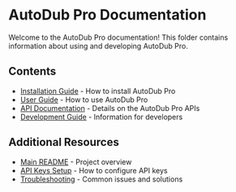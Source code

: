 # AutoDub Pro Documentation

Welcome to the AutoDub Pro documentation! This folder contains information about using and developing AutoDub Pro.

## Contents

- [Installation Guide](installation.md) - How to install AutoDub Pro
- [User Guide](user-guide.md) - How to use AutoDub Pro
- [API Documentation](api-docs.md) - Details on the AutoDub Pro APIs
- [Development Guide](development.md) - Information for developers

## Additional Resources

- [Main README](../README.md) - Project overview
- [API Keys Setup](api-keys.md) - How to configure API keys
- [Troubleshooting](troubleshooting.md) - Common issues and solutions 